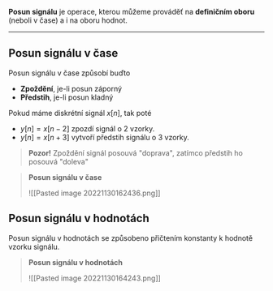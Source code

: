**Posun signálu** je operace, kterou můžeme prováděť na **definičním oboru** (neboli v čase) a i na oboru hodnot.

---
## Posun signálu v čase
Posun signálu v čase způsobí buďto

- **Zpoždění**, je-li posun záporný
- **Předstih**, je-li posun kladný

Pokud máme diskrétní signál $x[n]$, tak poté
- $y[n] = x[n-2]$ zpozdí signál o 2 vzorky.
- $y[n] = x[n+3]$ vytvoří předstih signálu o 3 vzorky.

>**Pozor!** Zpoždění signál posouvá "doprava", zatímco předstih ho posouvá "doleva"

>**Posun signálu v čase**
>
>![[Pasted image 20221130162436.png]]

## Posun signálu v hodnotách
Posun signálu v hodnotách se způsobeno přičtením konstanty k hodnotě vzorku signálu.

>**Posun signálu v hodnotách**
>
>![[Pasted image 20221130164243.png]]